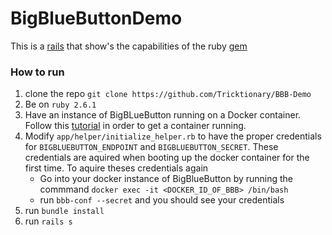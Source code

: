 # BigBlueButtonDemo

This is a [rails](https://rubyonrails.org/) that show's the capabilities of the ruby [gem](https://rubygems.org/gems/bigbluebutton-api-ruby/versions/1.7.0)

### How to run

1. clone the repo `git clone https://github.com/Tricktionary/BBB-Demo`
2. Be on `ruby 2.6.1`
3. Have an instance of BigBLueButton running on a Docker container. Follow this [tutorial](http://docs.bigbluebutton.org/install/docker.html) in order to get a container running.
4. Modify `app/helper/initialize_helper.rb` to have the proper credentials for `BIGBLUEBUTTON_ENDPOINT` and `BIGBLUEBUTTON_SECRET`. These credentials are aquired when booting up the docker container for the first time. To aquire theses credentials again 
    -  Go into your docker instance of BigBlueButton by running the commmand `docker exec -it <DOCKER_ID_OF_BBB> /bin/bash`
    - run `bbb-conf --secret` and you should see your credentials
5. run `bundle install`
6. run `rails s`



 